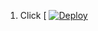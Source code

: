 
1. Click [
[![Deploy](https://www.herokucdn.com/deploy/button.svg)](https://heroku.com/deploy?template=https://github.com/ZIYAN-SER/Asena-MD)
     </div>
